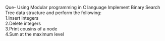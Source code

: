 Que- Using Modular programming in C language Implement Binary Search Tree data structure and perform the following:<br />
1.Insert integers
<br />2.Delete integers <br />
3.Print cousins of a node <br />
4.Sum at the maximum level
